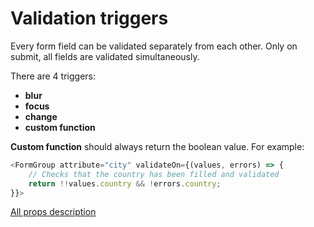 # Validation triggers

Every form field can be validated separately from each other. Only on submit, all fields are validated simultaneously.

There are 4 triggers:

* **blur**
* **focus**
* **change**
* **custom function**

**Custom function** should always return the boolean value. For example: 

```js
<FormGroup attribute="city" validateOn={(values, errors) => {
    // Checks that the country has been filled and validated
    return !!values.country && !errors.country;
}}>
```

[All props description](https://github.com/MAKARD/react-formawesome/blob/master/readme/FormGroup.md)
